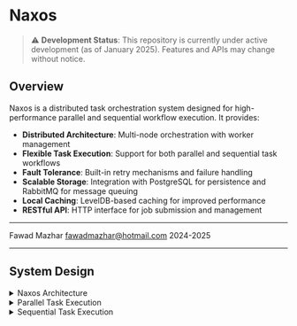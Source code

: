 # Naxos

> ⚠️ **Development Status**: This repository is currently under active development (as of January 2025). Features and APIs may change without notice.

## Overview

Naxos is a distributed task orchestration system designed for high-performance parallel and sequential workflow execution. It provides:

- **Distributed Architecture**: Multi-node orchestration with worker management
- **Flexible Task Execution**: Support for both parallel and sequential task workflows
- **Fault Tolerance**: Built-in retry mechanisms and failure handling
- **Scalable Storage**: Integration with PostgreSQL for persistence and RabbitMQ for message queuing
- **Local Caching**: LevelDB-based caching for improved performance
- **RESTful API**: HTTP interface for job submission and management

---

Fawad Mazhar <fawadmazhar@hotmail.com> 2024-2025

---

## System Design
<details>
  <summary>Naxos Architecture</summary>
  
  ```mermaid
  flowchart TB
    subgraph "API Layer"
      client[Client]
      api[API Server]
    end

    subgraph "Storage Layer"
      pg[(PostgreSQL)]
      rmq[(RabbitMQ)]
    end

    subgraph "Orchestration Layer"
      orch1[Orchestrator Node 1]
      orch2[Orchestrator Node 2]
      
      subgraph "Workers (Node 1)"
        w1[Worker 1]
        w2[Worker 2]
        ldb1[(LevelDB 1)]
      end
      
      subgraph "Workers (Node 2)"
        w3[Worker 1]
        w4[Worker 2]
        ldb2[(LevelDB 2)]
      end
    end

    client -->|HTTP| api
    api -->|Store/Query| pg
    api -->|Enqueue Jobs| rmq
    
    orch1 -->|Spawn| w1
    orch1 -->|Spawn| w2
    orch2 -->|Spawn| w3
    orch2 -->|Spawn| w4
    
    w1 & w2 -->|Cache| ldb1
    w3 & w4 -->|Cache| ldb2
    
    orch1 & orch2 -->|Consume Jobs| rmq
    w1 & w2 & w3 & w4 -->|Read Job Definitions| pg
  ```
</details>

<details>
  <summary>Parallel Task Execution</summary>

  ```mermaid
  graph TD
    task1[Initial Task<br/>MaxRetry: 3<br/>Function: Task1]
    task2[Parallel Task A<br/>MaxRetry: 2<br/>Function: Task2]
    task3[Parallel Task B<br/>MaxRetry: 2<br/>Function: Task3]
    task4[Final Task<br/>MaxRetry: 1<br/>Function: Task4]

    task1 --> task2
    task1 --> task3
    task2 --> task4
    task3 --> task4

    style task1 fill:#fff,stroke:#333,stroke-width:1px
    style task2 fill:#fff,stroke:#333,stroke-width:1px
    style task3 fill:#fff,stroke:#333,stroke-width:1px
    style task4 fill:#fff,stroke:#333,stroke-width:1px
  ```
  This diagram represents a parallel task execution flow where:
  1. `Initial Task` runs first
  2. `Parallel Task A` and `Parallel Task B` run in parallel after `Initial Task` completes
  3. `Final Task` runs only after both parallel tasks complete
  4. Each task has its own retry policy defined by `maxRetry`
</details>

<details>
  <summary>Sequential Task Execution</summary>

  ```mermaid
  graph TD
    task1[First Task<br/>MaxRetry: 3<br/>Function: Task1]
    task2[Second Task<br/>MaxRetry: 2<br/>Function: Task2]
    task3[Third Task<br/>MaxRetry: 1<br/>Function: Task3]

    task1 --> task2
    task2 --> task3

    style task1 fill:#fff,stroke:#333,stroke-width:1px
    style task2 fill:#fff,stroke:#333,stroke-width:1px
    style task3 fill:#fff,stroke:#333,stroke-width:1px
  ```
  This diagram represents a sequential task execution flow where:
  1. `First Task` runs first with 3 retry attempts
  2. `Second Task` starts after successful completion of First Task with 2 retry attempts
  3. `Third Task` executes last with 1 retry attempt
  4. Each task must complete successfully before the next task begins
</details>
